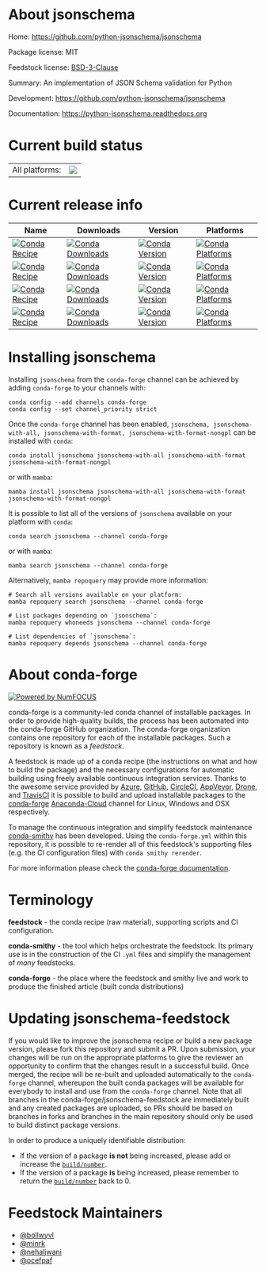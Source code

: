 About jsonschema
================

Home: https://github.com/python-jsonschema/jsonschema

Package license: MIT

Feedstock license: [BSD-3-Clause](https://github.com/conda-forge/jsonschema-feedstock/blob/main/LICENSE.txt)

Summary: An implementation of JSON Schema validation for Python

Development: https://github.com/python-jsonschema/jsonschema

Documentation: https://python-jsonschema.readthedocs.org

Current build status
====================


<table><tr><td>All platforms:</td>
    <td>
      <a href="https://dev.azure.com/conda-forge/feedstock-builds/_build/latest?definitionId=487&branchName=main">
        <img src="https://dev.azure.com/conda-forge/feedstock-builds/_apis/build/status/jsonschema-feedstock?branchName=main">
      </a>
    </td>
  </tr>
</table>

Current release info
====================

| Name | Downloads | Version | Platforms |
| --- | --- | --- | --- |
| [![Conda Recipe](https://img.shields.io/badge/recipe-jsonschema-green.svg)](https://anaconda.org/conda-forge/jsonschema) | [![Conda Downloads](https://img.shields.io/conda/dn/conda-forge/jsonschema.svg)](https://anaconda.org/conda-forge/jsonschema) | [![Conda Version](https://img.shields.io/conda/vn/conda-forge/jsonschema.svg)](https://anaconda.org/conda-forge/jsonschema) | [![Conda Platforms](https://img.shields.io/conda/pn/conda-forge/jsonschema.svg)](https://anaconda.org/conda-forge/jsonschema) |
| [![Conda Recipe](https://img.shields.io/badge/recipe-jsonschema--with--all-green.svg)](https://anaconda.org/conda-forge/jsonschema-with-all) | [![Conda Downloads](https://img.shields.io/conda/dn/conda-forge/jsonschema-with-all.svg)](https://anaconda.org/conda-forge/jsonschema-with-all) | [![Conda Version](https://img.shields.io/conda/vn/conda-forge/jsonschema-with-all.svg)](https://anaconda.org/conda-forge/jsonschema-with-all) | [![Conda Platforms](https://img.shields.io/conda/pn/conda-forge/jsonschema-with-all.svg)](https://anaconda.org/conda-forge/jsonschema-with-all) |
| [![Conda Recipe](https://img.shields.io/badge/recipe-jsonschema--with--format-green.svg)](https://anaconda.org/conda-forge/jsonschema-with-format) | [![Conda Downloads](https://img.shields.io/conda/dn/conda-forge/jsonschema-with-format.svg)](https://anaconda.org/conda-forge/jsonschema-with-format) | [![Conda Version](https://img.shields.io/conda/vn/conda-forge/jsonschema-with-format.svg)](https://anaconda.org/conda-forge/jsonschema-with-format) | [![Conda Platforms](https://img.shields.io/conda/pn/conda-forge/jsonschema-with-format.svg)](https://anaconda.org/conda-forge/jsonschema-with-format) |
| [![Conda Recipe](https://img.shields.io/badge/recipe-jsonschema--with--format--nongpl-green.svg)](https://anaconda.org/conda-forge/jsonschema-with-format-nongpl) | [![Conda Downloads](https://img.shields.io/conda/dn/conda-forge/jsonschema-with-format-nongpl.svg)](https://anaconda.org/conda-forge/jsonschema-with-format-nongpl) | [![Conda Version](https://img.shields.io/conda/vn/conda-forge/jsonschema-with-format-nongpl.svg)](https://anaconda.org/conda-forge/jsonschema-with-format-nongpl) | [![Conda Platforms](https://img.shields.io/conda/pn/conda-forge/jsonschema-with-format-nongpl.svg)](https://anaconda.org/conda-forge/jsonschema-with-format-nongpl) |

Installing jsonschema
=====================

Installing `jsonschema` from the `conda-forge` channel can be achieved by adding `conda-forge` to your channels with:

```
conda config --add channels conda-forge
conda config --set channel_priority strict
```

Once the `conda-forge` channel has been enabled, `jsonschema, jsonschema-with-all, jsonschema-with-format, jsonschema-with-format-nongpl` can be installed with `conda`:

```
conda install jsonschema jsonschema-with-all jsonschema-with-format jsonschema-with-format-nongpl
```

or with `mamba`:

```
mamba install jsonschema jsonschema-with-all jsonschema-with-format jsonschema-with-format-nongpl
```

It is possible to list all of the versions of `jsonschema` available on your platform with `conda`:

```
conda search jsonschema --channel conda-forge
```

or with `mamba`:

```
mamba search jsonschema --channel conda-forge
```

Alternatively, `mamba repoquery` may provide more information:

```
# Search all versions available on your platform:
mamba repoquery search jsonschema --channel conda-forge

# List packages depending on `jsonschema`:
mamba repoquery whoneeds jsonschema --channel conda-forge

# List dependencies of `jsonschema`:
mamba repoquery depends jsonschema --channel conda-forge
```


About conda-forge
=================

[![Powered by
NumFOCUS](https://img.shields.io/badge/powered%20by-NumFOCUS-orange.svg?style=flat&colorA=E1523D&colorB=007D8A)](https://numfocus.org)

conda-forge is a community-led conda channel of installable packages.
In order to provide high-quality builds, the process has been automated into the
conda-forge GitHub organization. The conda-forge organization contains one repository
for each of the installable packages. Such a repository is known as a *feedstock*.

A feedstock is made up of a conda recipe (the instructions on what and how to build
the package) and the necessary configurations for automatic building using freely
available continuous integration services. Thanks to the awesome service provided by
[Azure](https://azure.microsoft.com/en-us/services/devops/), [GitHub](https://github.com/),
[CircleCI](https://circleci.com/), [AppVeyor](https://www.appveyor.com/),
[Drone](https://cloud.drone.io/welcome), and [TravisCI](https://travis-ci.com/)
it is possible to build and upload installable packages to the
[conda-forge](https://anaconda.org/conda-forge) [Anaconda-Cloud](https://anaconda.org/)
channel for Linux, Windows and OSX respectively.

To manage the continuous integration and simplify feedstock maintenance
[conda-smithy](https://github.com/conda-forge/conda-smithy) has been developed.
Using the ``conda-forge.yml`` within this repository, it is possible to re-render all of
this feedstock's supporting files (e.g. the CI configuration files) with ``conda smithy rerender``.

For more information please check the [conda-forge documentation](https://conda-forge.org/docs/).

Terminology
===========

**feedstock** - the conda recipe (raw material), supporting scripts and CI configuration.

**conda-smithy** - the tool which helps orchestrate the feedstock.
                   Its primary use is in the construction of the CI ``.yml`` files
                   and simplify the management of *many* feedstocks.

**conda-forge** - the place where the feedstock and smithy live and work to
                  produce the finished article (built conda distributions)


Updating jsonschema-feedstock
=============================

If you would like to improve the jsonschema recipe or build a new
package version, please fork this repository and submit a PR. Upon submission,
your changes will be run on the appropriate platforms to give the reviewer an
opportunity to confirm that the changes result in a successful build. Once
merged, the recipe will be re-built and uploaded automatically to the
`conda-forge` channel, whereupon the built conda packages will be available for
everybody to install and use from the `conda-forge` channel.
Note that all branches in the conda-forge/jsonschema-feedstock are
immediately built and any created packages are uploaded, so PRs should be based
on branches in forks and branches in the main repository should only be used to
build distinct package versions.

In order to produce a uniquely identifiable distribution:
 * If the version of a package **is not** being increased, please add or increase
   the [``build/number``](https://docs.conda.io/projects/conda-build/en/latest/resources/define-metadata.html#build-number-and-string).
 * If the version of a package **is** being increased, please remember to return
   the [``build/number``](https://docs.conda.io/projects/conda-build/en/latest/resources/define-metadata.html#build-number-and-string)
   back to 0.

Feedstock Maintainers
=====================

* [@bollwyvl](https://github.com/bollwyvl/)
* [@minrk](https://github.com/minrk/)
* [@nehaljwani](https://github.com/nehaljwani/)
* [@ocefpaf](https://github.com/ocefpaf/)

